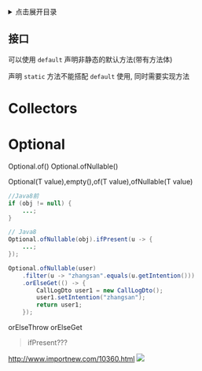 <details>
<summary>点击展开目录</summary>
<!-- TOC -->

    - [接口](#接口)
- [Collectors](#collectors)
- [Optional](#optional)

<!-- /TOC -->
</details>

## 接口

可以使用 `default` 声明非静态的默认方法(带有方法体)

声明 `static` 方法不能搭配 `default` 使用, 同时需要实现方法

# Collectors



# Optional

Optional.of()
Optional.ofNullable()

Optional(T value),empty(),of(T value),ofNullable(T value)


```Java
//Java8前
if (obj != null) {
    ...;
}

// Java8
Optional.ofNullable(obj).ifPresent(u -> {
    ...;
});

Optional.ofNullable(user)
    .filter(u -> "zhangsan".equals(u.getIntention()))
    .orElseGet(() -> {
        CallLogDto user1 = new CallLogDto();
        user1.setIntention("zhangsan");
        return user1;
    });
```
orElseThrow
orElseGet

> ifPresent???


http://www.importnew.com/10360.html
[![](https://static.segmentfault.com/v-5b1df2a7/global/img/creativecommons-cc.svg)](https://creativecommons.org/licenses/by-nc-nd/4.0/)
